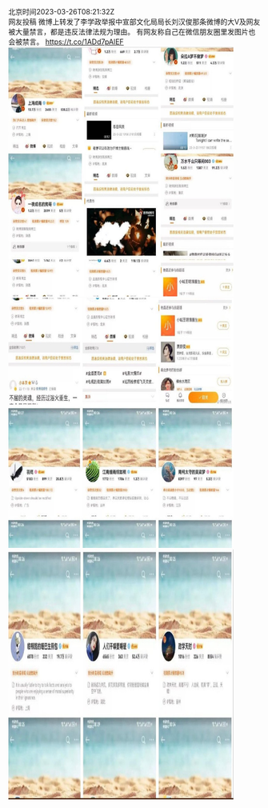 北京时间2023-03-26T08:21:32Z<br>网友投稿
微博上转发了李学政举报中宣部文化局局长刘汉俊那条微博的大V及网友被大量禁言，都是违反法律法规为理由。
有网友称自己在微信朋友圈里发图片也会被禁言。 https://t.co/1ADd7pAlEF<br><img src='/temp/image/2023/w-Month-3/1639784613080887296_0.jpg' width='450' height='500'><img src='/temp/image/2023/w-Month-3/1639784613080887296_1.jpg' width='450' height='500'><img src='/temp/image/2023/w-Month-3/1639784613080887296_2.jpg' width='450' height='500'><br><br>